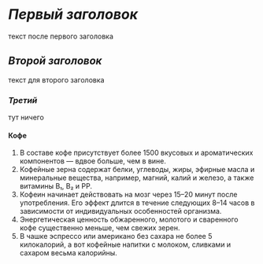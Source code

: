# ***Первый заголовок***
  текст после первого заголовка
## *Второй заголовок*
  текст для второго заголовка
### _Третий_
  тут ничего
#### Кофе
1. В составе кофе присутствует более 1500 вкусовых и ароматических компонентов — вдвое больше, чем в вине.
2. Кофейные зерна содержат белки, углеводы, жиры, эфирные масла и минеральные вещества, например, магний, калий и железо, а также витамины B₁, B₂ и PP.
3. Кофеин начинает действовать на мозг через 15–20 минут после употребления. Его эффект длится в течение следующих 8–14 часов в зависимости от индивидуальных особенностей организма.
4. Энергетическая ценность обжаренного, молотого и сваренного кофе существенно меньше, чем свежих зерен.
5. В чашке эспрессо или американо без сахара не более 5 килокалорий, а вот кофейные напитки с молоком, сливками и сахаром весьма калорийны.
